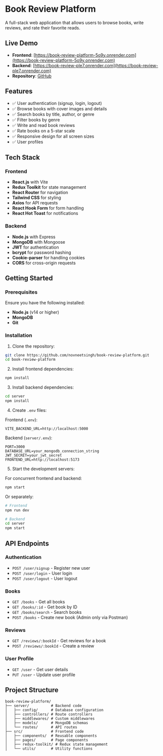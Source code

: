 # Book Review Platform

A full-stack web application that allows users to browse books, write reviews, and rate their favorite reads.

## Live Demo

- **Frontend**: [https://book-review-platform-5o9y.onrender.com](https://book-review-platform-5o9y.onrender.com)
- **Backend**: [https://book-review-ple7.onrender.com](https://book-review-ple7.onrender.com)
- **Repository**: [GitHub](https://github.com/novneetsingh/book-review-platform)

## Features

- ✅ User authentication (signup, login, logout)
- ✅ Browse books with cover images and details
- ✅ Search books by title, author, or genre
- ✅ Filter books by genre
- ✅ Write and read book reviews
- ✅ Rate books on a 5-star scale
- ✅ Responsive design for all screen sizes
- ✅ User profiles

## Tech Stack

### Frontend

- **React.js** with Vite
- **Redux Toolkit** for state management
- **React Router** for navigation
- **Tailwind CSS** for styling
- **Axios** for API requests
- **React Hook Form** for form handling
- **React Hot Toast** for notifications

### Backend

- **Node.js** with Express
- **MongoDB** with Mongoose
- **JWT** for authentication
- **bcrypt** for password hashing
- **Cookie-parser** for handling cookies
- **CORS** for cross-origin requests

## Getting Started

### Prerequisites

Ensure you have the following installed:

- **Node.js** (v14 or higher)
- **MongoDB**
- **Git**

### Installation

1. Clone the repository:

```bash
git clone https://github.com/novneetsingh/book-review-platform.git
cd book-review-platform
```

2. Install frontend dependencies:

```bash
npm install
```

3. Install backend dependencies:

```bash
cd server
npm install
```

4. Create `.env` files:

Frontend (`.env`):

```
VITE_BACKEND_URL=http://localhost:5000
```

Backend (`server/.env`):

```
PORT=3000
DATABASE_URL=your_mongodb_connection_string
JWT_SECRET=your_jwt_secret
FRONTEND_URL=http://localhost:5173
```

5. Start the development servers:

For concurrent frontend and backend:

```bash
npm start
```

Or separately:

```bash
# Frontend
npm run dev

# Backend
cd server
npm start
```

## API Endpoints

### Authentication

- `POST /user/signup` - Register new user
- `POST /user/login` - User login
- `POST /user/logout` - User logout

### Books

- `GET /books` - Get all books
- `GET /books/:id` - Get book by ID
- `GET /books/search` - Search books
- `POST /books` - Create new book (Admin only via Postman)

### Reviews

- `GET /reviews/:bookId` - Get reviews for a book
- `POST /reviews/:bookId` - Create a review

### User Profile

- `GET /user` - Get user details
- `PUT /user` - Update user profile

## Project Structure

```
book-review-platform/
├── server/          # Backend code
│   ├── config/      # Database configuration
│   ├── controllers/ # Route controllers
│   ├── middlewares/ # Custom middlewares
│   ├── models/      # MongoDB schemas
│   └── routes/      # API routes
├── src/             # Frontend code
│   ├── components/  # Reusable components
│   ├── pages/       # Page components
│   ├── redux-toolkit/ # Redux state management
│   └── utils/       # Utility functions
```

